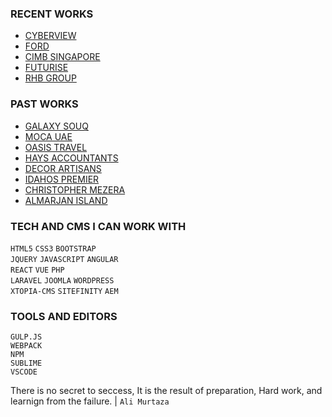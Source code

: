 
### RECENT WORKS 
-  [CYBERVIEW](http://cyberview.com.my/)  
-  [FORD](https://www.sdacford.com.my/)  
-  [CIMB SINGAPORE](https://www.cimbbank.com.sg/en/personal/index.html)  
-  [FUTURISE](http://futurise.com.my/)
-  [RHB GROUP](https://www.rhbgroup.com/)

### PAST WORKS  
-  [GALAXY SOUQ](https://galaxysouq.com/)
-  [MOCA UAE](http://mocauae.ae/)
-  [OASIS TRAVEL](https://www.oasistraveluae.com/)
-  [HAYS ACCOUNTANTS](http://www.hayes-accountants.co.uk/)
-  [DECOR ARTISANS](http://decorartisans.com/rent-a-bouquet)
-  [IDAHOS PREMIER](http://www.quickrealtor.com/)
-  [CHRISTOPHER MEZERA](http://christophermezera.com/)
-  [ALMARJAN ISLAND](http://almarjanisland.com/)

### TECH AND CMS I CAN WORK WITH
`HTML5` `CSS3` `BOOTSTRAP`  
`JQUERY` `JAVASCRIPT` `ANGULAR`  
`REACT` `VUE` `PHP`  
`LARAVEL` `JOOMLA` `WORDPRESS`  
`XTOPIA-CMS` `SITEFINITY` `AEM`  


### TOOLS AND EDITORS
`GULP.JS`  
`WEBPACK`  
`NPM`  
`SUBLIME`  
`VSCODE`  

There is no secret to seccess, It is the result of preparation, Hard work, and learnign from the failure. | `Ali Murtaza`




